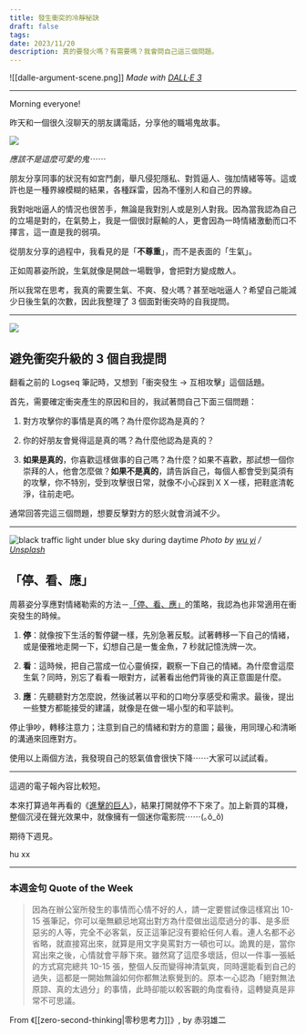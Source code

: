```yaml
---
title: 發生衝突的冷靜秘訣
draft: false
tags: 
date: 2023/11/20
description: 真的要發火嗎？有需要嗎？我會問自己這三個問題。
---
```

![[dalle-argument-scene.png]]
*Made with [DALL·E 3](https://openai.com/dall-e-3)*

---

Morning everyone!

昨天和一個很久沒聊天的朋友講電話，分享他的職場鬼故事。

![](https://media.tenor.com/u1p3ddl1iT4AAAAC/ghost-dance-summer-camp-island.gif)

*應該不是這麼可愛的鬼⋯⋯*

朋友分享同事的狀況有如宮鬥劇，舉凡侵犯隱私、對質逼人、強加情緒等等。這或許也是一種界線模糊的結果，各種踩雷，因為不懂別人和自己的界線。

我對咄咄逼人的情況也很苦手，無論是我對別人或是別人對我。因為當我認為自己的立場是對的，在氣勢上，我是一個很討厭輸的人，更會因為一時情緒激動而口不擇言，這一直是我的弱項。

從朋友分享的過程中，我看見的是「**不尊重**」，而不是表面的「生氣」。

正如周慕姿所說，生氣就像是開啟一場戰爭，會把對方變成敵人。

所以我常在思考，我真的需要生氣、不爽、發火嗎？甚至咄咄逼人？希望自己能減少日後生氣的次數，因此我整理了 3 個面對衝突時的自我提問。

---
![](https://chinghannhu.ghost.io/content/images/2023/11/image.png)

## **避免衝突升級的 3 個自我提問**

翻看之前的 Logseq 筆記時，又想到「衝突發生 → 互相攻擊」這個話題。

首先，需要確定衝突產生的原因和目的，我試著問自己下面三個問題：

1. 對方攻擊你的事情是真的嗎？為什麼你認為是真的？
    

1. 你的好朋友會覺得這是真的嗎？為什麼他認為是真的？
    

1. **如果是真的**，你喜歡這樣做事的自己嗎？為什麼？如果不喜歡，那試想一個你崇拜的人，他會怎麼做？**如果不是真的**，請告訴自己，每個人都會受到莫須有的攻擊，你不特別，受到攻擊很日常，就像不小心踩到ＸＸ一樣，把鞋底清乾淨，往前走吧。
    

通常回答完這三個問題，想要反擊對方的怒火就會消減不少。

---
![black traffic light under blue sky during daytime](https://chinghannhu.ghost.io/content/images/2023/11/photo-1613190695372-8006b3b40095.jpeg)
*Photo by [wu yi](https://unsplash.com/@takeshi2?ref=chinghannhu.com) / [Unsplash](https://unsplash.com/?utm_source=ghost&utm_medium=referral&utm_campaign=api-credit)*

## **「停、看、應」**

周慕姿分享應對情緒勒索的方法－[「停、看、應」](https://www.facebook.com/muerchou1/posts/1918143621751286/)的策略，我認為也非常適用在衝突發生的時候。

1. **停**：就像按下生活的暫停鍵一樣，先別急著反駁。試著轉移一下自己的情緒，或是優雅地走開一下，幻想自己是一隻金魚，7 秒就記憶洗牌一次。
    

1. **看**：這時候，把自己當成一位心靈偵探，觀察一下自己的情緒。為什麼會這麼生氣？同時，別忘了看看一眼對方，試著看出他們背後的真正意圖是什麼。
    

1. **應**：先聽聽對方怎麼說，然後試著以平和的口吻分享感受和需求。最後，提出一些雙方都能接受的建議，就像是在做一場小型的和平談判。
    

停止爭吵，轉移注意力；注意到自己的情緒和對方的意圖；最後，用同理心和清晰的溝通來回應對方。

使用以上兩個方法，我發現自己的怒氣值會很快下降⋯⋯大家可以試試看。

---

這週的電子報內容比較短。

本來打算過年再看的《[進擊的巨人](https://www.youtube.com/watch?v=NS5pn6Y2L1s&ref=chinghannhu.com)》，結果打開就停不下來了。加上新買的耳機，整個沉浸在聲光效果中，就像擁有一個迷你電影院⋯⋯(｡ŏ_ŏ)

期待下週見。

hu xx

---

### **本週金句 Quote of the Week**

> 因為在辦公室所發生的事情而心情不好的人，請一定要嘗試像這樣寫出 10-15 張筆記，你可以毫無顧忌地寫出對方為什麼做出這麼過分的事、是多麽惡劣的人等，完全不必客氣，反正這筆記沒有要給任何人看。連人名都不必省略，就直接寫出來，就算是用文字臭罵對方一頓也可以。詭異的是，當你寫出來之後，心情就會平靜下來。雖然寫了這麼多壞話，但以一件事一張紙的方式寫完總共 10-15 張，整個人反而變得神清氣爽，同時還能看到自己的過失，這都是一開始無論如何你都無法察覺到的。原本一心認為「絕對無法原諒、真的太過分」的事情，此時卻能以較客觀的角度看待，這轉變真是非常不可思議。

From 《[[zero-second-thinking|零秒思考力]]》, by 赤羽雄二